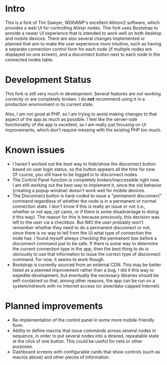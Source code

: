 # Intro
This is a fork of Tim Sawyer, WD6AWP's excellent Allmon2 software, which provides a web UI for controlling Allstar nodes. This fork uses Bootstrap to provide a newer UI experience that is intended to work well on both desktop and mobile devices. There are also several changes implemented or planned that aim to make the user experience more intuitive, such as having a separate connection control form for each node (if multiple nodes are displayed on one screen), and a disconnect button next to each node in the connected nodes table.

# Development Status
This fork is still very much in development. Several features are not working correctly or are completely broken. I do **not** recommend using it in a production environment in its current state.

Also, I am not good at PHP, so I am trying to avoid making changes to that aspect of the app as much as possible. I feel like the server-side functionality of the app is excellent, so I am really just focusing on UI improvements, which don't require messing with the existing PHP too much.

# Known issues
- I haven't worked out the best way to hide/show the disconnect button based on user login status, so the button appears all the time for now. Of course, you still have to be logged in to disconnect nodes.
- The Control Panel function is completely broken/inaccessible right now. I am still working out the best way to implement it, since the old behavior (creating a popup window) doesn't work well for mobile devices.
- The Disconnect button is hard-coded to issue a "permanent disconnect" command regardless of whether the node is in a permanent or normal connection state. I don't know if this is really an issue or not (i.e., whether or not app_rpt cares, or if there is some disadvantage to doing it this way). The reason for this is because previously, this decision was left to the user via a checkbox. But IMO the user probably won't remember whether they need to do a permanent disconnect or not, since there is no way to tell from the UI what type of connection the node has. I found myself always checking the permanent box before a disconnect command just to be safe. If there is some way to determine the current connection type in the app, then the best thing to do is obviously to use that information to issue the correct type of disconnect command. For now, it seems to work though.
- Bootstrap is currently sourced from an external CDN. This may be better listed as a planned improvement rather than a bug. I did it this way to expedite development, but eventually the necessary libraries should be self-contained so that, among other reasons, the app can be run on a system/network with no Internet access (or slow/data-capped Internet).

# Planned improvements
- Re-implementation of the control panel in some more mobile-friendly form.
- Ability to define macros that issue commands across several nodes in sequence, in order to put several nodes into a desired, repeatable state at the click of one button. This could be useful for nets or other purposes.
- Dashboard screens with configurable cards that show controls (such as macros above) and other pieces of information.
